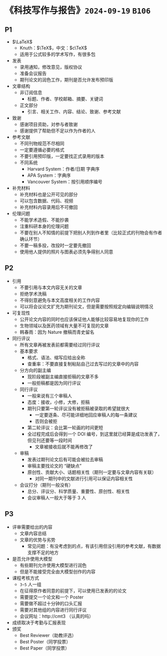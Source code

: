  

# 《科技写作与报告》`2024-09-19` `B106`

## P1

- $\LaTeX$
  - Knuth：$\TeX$，中文：$c\TeX$
  - 适用于公式较多的学术写作，有很多包
- 发表
  - 录用通知，修改意见，版权协议
  - 准备会议报告
  - 期刊论文的润色工作，期刊是否允许发布预印版
- 文章结构
  - 非订阅信息
    - 标题、作者、学校邮箱、摘要、关键词
  - 正文部分
    - 引言、相关工作、内容、结论、致谢、参考文献
- 致谢
  - 感谢项目资助，对参与者致谢
  - 感谢提供了帮助但不足以作为作者的人
- 参考文献
  - 不同刊物规范不尽相同
  - 一定要遵循必要的格式
  - 不要引用预印版，一定要找正式录用的版本
  - 不同系统
    - Harvard System：作者/日期 字典序
    - APA System：字典序
    - Vancouver System：按引用顺序编号
- 补充材料
  - 补充材料也是公开可见的部分
  - 可以包含数据、代码、视频
  - 补充材料内容录用后不可撤回
- 伦理问题
  - 不能学术造假、不能抄袭
  - 注重科研本身的伦理问题
  - 不要在别人不知情的前提下把别人列到作者里（比较正式的刊物会有作者确认环节）
  - 不要一稿多投，改投时一定要先撤回
  - 使用他人提供的照片与图表必须先争得别人同意

## P2

- 引用
  - 不要引用与本文内容无关的文章
  - 拒绝学术洗稿
  - 不得刻意避免与本文高度相关的工作内容
  - 可以将会议论文扩充为期刊论文，但是需要按照规定向编辑说明情况
- 可复现性
  - 公开论文内容的同时也应该保证他人能够比较容易地复现你的工作
  - 生物领域以及医药领域有大量不可复现的文章
  - 韩春雨：因为 Nature 撤稿而青史留名
- 同行评议
  - 所有文章再被发表前都需要经过同行评议
  - 基本要求
    - 格式、语法、缩写应给出全称
    - 查重率：不要直接复制粘贴自己过去写过的文章中的内容
  - 分方向的副主编
    - 现阶段被副主编直接拒稿的文章不多
    - 一般拒稿都是因为同行评议
  - 同行评议
    - 一般来说有三个审稿人
    - 态度：接收，小修，大修，拒稿
    - 期刊只要第一轮评议没有被拒稿被录取的希望就很大
      - 一定要逐条、尽可能详细地回应审稿人的每一条建议
      - 否则会被拒
    - 第二轮评议：会比第一轮画的时间更短
    - 全过程完成后会得到一个 DOI 编号，到这里就已经算是成功发表了，但见刊还要等一段时间
      - 文章被接收后就不能再修改了
  - 审稿
    - 发表过期刊论文后有可能会被拉去审稿
    - 审稿主要找论文的 “硬缺点”
    - 原创性、贡献大小、话题相关性（期刊一定要与文章内容有关联）
      - 对同一期刊中的文献进行引用可以保证内容相关性
  - 会议打分（期刊一般没有）
    - 总分、评议分、科学质量、重要性、原创性、相关性
    - 会议审稿人一般大于等于 3 人

## P3

- 评审需要给出的内容
  - 文章内容总结
  - 文章的优势与劣势
    - 常见问题：有没考虑到的点，有该引用但没引用的参考文献，有数据支撑不足的地方
- 是否允许使用大模型
  - 有些期刊允许使用大模型进行润色
  - 但是不能接受完全由大模型创作的内容
- 课程考核方式
  - `3~5` 人一组
  - 在征得原作者同意的前提下，可以使用已发表的的论文
  - 需要提交一个论文和一个 Poster
  - 需要做不超过十分钟的口头汇报
  - 需要对其他组的内容进行同行评议
  - 会议网址：http://cmt3 （认真的吗）
- 成绩取决于考勤与汇报表现
- 颁奖
  - Best Reviewer（助教评选）
  - Best Poster（同学投票）
  - Best Paper（同学投票）

